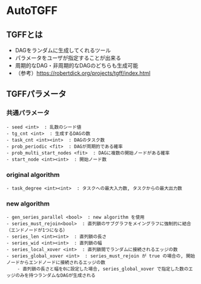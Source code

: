 # AutoTGFF

## TGFFとは
- DAGをランダムに生成してくれるツール
- パラメータをユーザが指定することが出来る
- 周期的なDAG・非周期的なDAGのどちらも生成可能
- （参考）https://robertdick.org/projects/tgff/index.html

## TGFFパラメータ

### 共通パラメータ
```
- seed <int>  : 乱数のシード値
- tg_cnt <int>  : 生成するDAGの数
- task_cnt <int><int>  : DAGのタスク数
- prob_periodic <fit>  : DAGが周期的である確率
- prob_multi_start_nodes <fit>  : DAGに複数の開始ノードがある確率
- start_node <int><int>  : 開始ノード数
```

### original algorithm
```
- task_degree <int><int>  : タスクへの最大入力数, タスクからの最大出力数
```

### new algorithm
```
- gen_series_parallel <bool>  : new algorithm を使用
- series_must_rejoin<bool>  : 直列鎖のサブグラフをメイングラフに強制的に結合（エンドノードが1つになる）
- series_len <int><int>  : 直列鎖の長さ
- series_wid <int><int>  : 直列鎖の幅
- series_local_xover <int>  : 直列鎖間でランダムに接続されるエッジの数
- series_global_xover <int>  : series_must_rejoin が true の場合の, 開始ノードからエンドノードに接続されるエッジの数
    - 直列鎖の長さと幅を0に設定した場合, series_global_xover で指定した数のエッジのみを持つランダムなDAGが生成される
```
